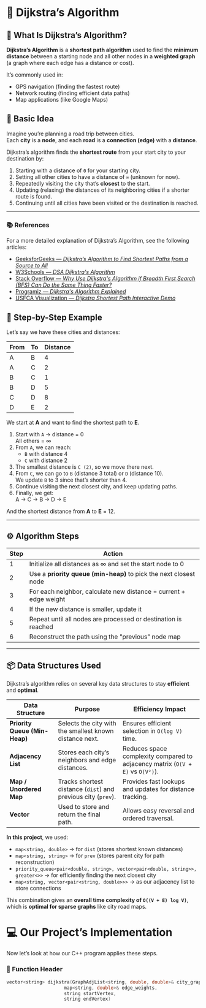 # 🧭 Dijkstra’s Algorithm 

## 🧩 What Is Dijkstra’s Algorithm?

**Dijkstra’s Algorithm** is a **shortest path algorithm** used to find the **minimum distance** between a starting node and all other nodes in a **weighted graph** (a graph where each edge has a distance or cost).

It’s commonly used in:
- GPS navigation (finding the fastest route)
- Network routing (finding efficient data paths)
- Map applications (like Google Maps)



## 🌉 Basic Idea

Imagine you’re planning a road trip between cities.  
Each **city** is a **node**, and each **road** is a **connection (edge)** with a **distance**.

Dijkstra’s algorithm finds the **shortest route** from your start city to your destination by:
1. Starting with a distance of `0` for your starting city.
2. Setting all other cities to have a distance of `∞` (unknown for now).
3. Repeatedly visiting the city that’s **closest** to the start.
4. Updating (relaxing) the distances of its neighboring cities if a shorter route is found.
5. Continuing until all cities have been visited or the destination is reached.

---

### 📚 References
For a more detailed explanation of Dijkstra’s Algorithm, see the following articles:

- [GeeksforGeeks — *Dijkstra’s Algorithm to Find Shortest Paths from a Source to All*](https://www.geeksforgeeks.org/dsa/dijkstras-shortest-path-algorithm-greedy-algo-7/)
- [W3Schools — *DSA Dijkstra's Algorithm*](https://www.w3schools.com/dsa/dsa_algo_graphs_dijkstra.php)
- [Stack Overflow — *Why Use Dijkstra's Algorithm if Breadth First Search (BFS) Can Do the Same Thing Faster?*](https://stackoverflow.com/questions/3818079/why-use-dijkstras-algorithm-if-breadth-first-search-bfs-can-do-the-same-thing)
- [Programiz — *Dijkstra's Algorithm Explained*](https://www.programiz.com/dsa/dijkstra-algorithm)
- [USFCA Visualization — *Dijkstra Shortest Path Interactive Demo*](https://www.cs.usfca.edu/~galles/visualization/Dijkstra.html)


## 🧠 Step-by-Step Example

Let’s say we have these cities and distances:

| From | To | Distance |
|------|----|-----------|
| A | B | 4 |
| A | C | 2 |
| B | C | 1 |
| B | D | 5 |
| C | D | 8 |
| D | E | 2 |

We start at **A** and want to find the shortest path to **E**.

1. Start with `A` → distance = 0  
   All others = ∞  
2. From `A`, we can reach:
   - `B` with distance 4  
   - `C` with distance 2  
3. The smallest distance is `C (2)`, so we move there next.  
4. From `C`, we can go to `B` (distance 3 total) or `D` (distance 10).  
   We update `B` to 3 since that’s shorter than 4.  
5. Continue visiting the next closest city, and keep updating paths.  
6. Finally, we get:  
A → C → B → D → E

And the shortest distance from **A** to **E** = 12.

---

## ⚙️ Algorithm Steps 

| Step | Action |
|------|---------|
| 1 | Initialize all distances as ∞ and set the start node to 0 |
| 2 | Use a **priority queue (min-heap)** to pick the next closest node |
| 3 | For each neighbor, calculate new distance = current + edge weight |
| 4 | If the new distance is smaller, update it |
| 5 | Repeat until all nodes are processed or destination is reached |
| 6 | Reconstruct the path using the "previous" node map |

---

## 📦 Data Structures Used

Dijkstra’s algorithm relies on several key data structures to stay **efficient** and **optimal**.

| Data Structure | Purpose | Efficiency Impact |
|----------------|----------|-------------------|
| **Priority Queue (Min-Heap)** | Selects the city with the smallest known distance next. | Ensures efficient selection in `O(log V)` time. |
| **Adjacency List** | Stores each city’s neighbors and edge distances. | Reduces space complexity compared to adjacency matrix (`O(V + E)` vs `O(V²)`). |
| **Map / Unordered Map** | Tracks shortest distance (`dist`) and previous city (`prev`). | Provides fast lookups and updates for distance tracking. |
| **Vector** | Used to store and return the final path. | Allows easy reversal and ordered traversal. |

**In this project**, we used:
- `map<string, double>` → for `dist` (stores shortest known distances)  
- `map<string, string>` → for `prev` (stores parent city for path reconstruction)  
- `priority_queue<pair<double, string>, vector<pair<double, string>>, greater<>>` → for efficiently finding the next closest city  
- `map<string, vector<pair<string, double>>>` → as our adjacency list to store connections  

This combination gives an **overall time complexity of `O((V + E) log V)`**,  
which is **optimal for sparse graphs** like city road maps.


# 💻 Our Project’s Implementation

Now let’s look at how our C++ program applies these steps.

### 🧩 Function Header
```cpp
vector<string> dijkstra(GraphAdjList<string, double, double>& city_graph,
                     map<string, double>& edge_weights,
                     string startVertex,
                     string endVertex)
